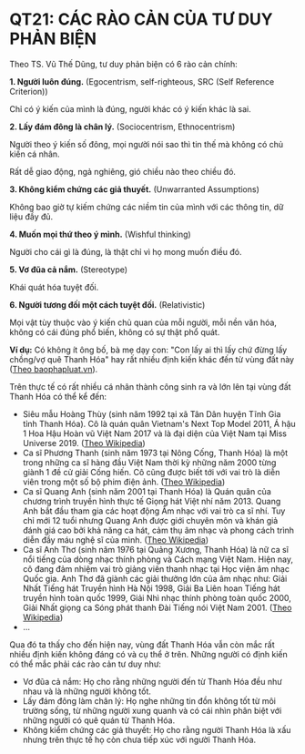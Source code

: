 # **QT21: CÁC RÀO CẢN CỦA TƯ DUY PHẢN BIỆN**

Theo TS. Vũ Thế Dũng, tư duy phản biện có 6 rào cản chính:

**1. Người luôn đúng.** (Egocentrism, self-righteous, SRC (Self Reference Criterion))

Chỉ có ý kiến của mình là đúng, người khác có ý kiến khác là sai.

**2. Lấy đám đông là chân lý.** (Sociocentrism, Ethnocentrism)

Người theo ý kiến số đông, mọi người nói sao thì tin thế mà không có chủ kiến cá nhân.

Rất dễ giao động, ngả nghiêng, gió chiều nào theo chiều đó.

**3. Không kiểm chứng các giả thuyết.** (Unwarranted Assumptions)

Không bao giờ tự kiếm chứng các niềm tin của mình với các thông tin, dữ liệu đầy đủ.

**4. Muốn mọi thứ theo ý mình.** (Wishful thinking)

Người cho cái gì là đúng, là thật chỉ vì họ mong muốn điều đó.

**5. Vơ đũa cả nắm.** (Stereotype)

Khái quát hóa tuyệt đối.

**6. Người tương đối một cách tuyệt đối.** (Relativistic)

Mọi vật tùy thuộc vào ý kiến chủ quan của mỗi người, mỗi nền văn hóa, không có cái đúng phổ biến, không có sự thật phổ quát.

**Ví dụ:** Có không ít ông bố, bà mẹ dạy con: &quot;Con lấy ai thì lấy chứ đừng lấy chồng/vợ quê Thanh Hóa&quot; hay rất nhiều định kiến khác đến từ vùng đất này ([Theo baophapluat.vn](https://baophapluat.vn/dan-sinh/nhung-dinh-kien-ve-vung-mien-va-nguoi-khuyet-tat-482194.html)).

Trên thực tế có rất nhiều cá nhân thành công sinh ra và lớn lên tại vùng đất Thanh Hóa có thể kể đến:

- Siêu mẫu Hoàng Thùy (sinh năm 1992 tại xã Tân Dân huyện Tĩnh Gia tỉnh Thanh Hóa). Cô là quán quân Vietnam&#39;s Next Top Model 2011, Á hậu 1 Hoa Hậu Hoàn vũ Việt Nam 2017 và là đại diện của Việt Nam tại Miss Universe 2019. ([Theo Wikipedia](https://vi.wikipedia.org/wiki/Hoàng_Thùy))
- Ca sĩ Phương Thanh (sinh năm 1973 tại Nông Cống, Thanh Hóa) là một trong những ca sĩ hàng đầu Việt Nam thời kỳ những năm 2000 từng giành 1 đề cử giải Cống hiến. Cô cũng được biết tới với vai trò là diễn viên trong một số bộ phim điện ảnh. ([Theo Wikipedia](https://vi.wikipedia.org/wiki/Phương_Thanh))
- Ca sĩ Quang Anh (sinh năm 2001 tại Thanh Hóa) là Quán quân của chương trình truyền hình thực tế Giọng hát Việt nhí năm 2013. Quang Anh bắt đầu tham gia các hoạt động Âm nhạc với vai trò ca sĩ nhí. Tuy chỉ mới 12 tuổi nhưng Quang Anh được giới chuyên môn và khán giả đánh giá cao bởi khả năng ca hát, cảm thụ âm nhạc và phong cách trình diễn đầy máu nghệ sĩ của mình. ([Theo Wikipedia](https://vi.wikipedia.org/wiki/Quang_Anh))
- Ca sĩ Anh Thơ (sinh năm 1976 tại Quảng Xương, Thanh Hóa) là nữ ca sĩ nổi tiếng của dòng nhạc thính phòng và Cách mạng Việt Nam. Hiện nay, cô đang đảm nhiệm vai trò giảng viên thanh nhạc tại Học viện âm nhạc Quốc gia. Anh Thơ đã giành các giải thưởng lớn của âm nhạc như: Giải Nhất Tiếng hát Truyền hình Hà Nội 1998, Giải Ba Liên hoan Tiếng hát truyền hình toàn quốc 1999, Giải Nhì nhạc thính phòng toàn quốc 2000, Giải Nhất giọng ca Sóng phát thanh Đài Tiếng nói Việt Nam 2001. ([Theo Wikipedia](https://vi.wikipedia.org/wiki/Anh_Thơ_(ca_sĩ)))
- …

Qua đó ta thấy cho đến hiện nay, vùng đất Thanh Hóa vẫn còn mắc rất nhiều định kiến không đáng có và cụ thể ở trên. Những người có định kiến có thể mắc phải các rào cản tư duy như:

- Vơ đũa cả nắm: Họ cho rằng những người đến từ Thanh Hóa đều như nhau và là những người không tốt.
- Lấy đám đông làm chân lý: Họ nghe những tin đồn không tốt từ môi trường sống, từ những người xung quanh và có cái nhìn phân biệt với những người có quê quán từ Thanh Hóa.
- Không kiểm chứng các giả thuyết: Họ cho rằng người Thanh Hóa là xấu nhưng trên thực tế họ còn chưa tiếp xúc với người Thanh Hóa.
